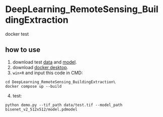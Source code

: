 # DeepLearning_RemoteSensing_BuildingExtraction
docker test

## how to use

1. download test [data](https://next.a-boat.cn:2021/s/Kxgxite5Mb7nFfJ) and [model](https://next.a-boat.cn:2021/s/Mwp4eYEYFATpXNX).
2. download [docker desktop](https://www.docker.com/products/docker-desktop).
3. `win+R` and input this code in CMD:

```shell
cd DeepLearning_RemoteSensing_BuildingExtraction\
docker compose up --build
```

4. test:

```shell
python demo.py --tif_path data/test.tif --model_path bisenet_v2_512x512/model.pdmodel
```

